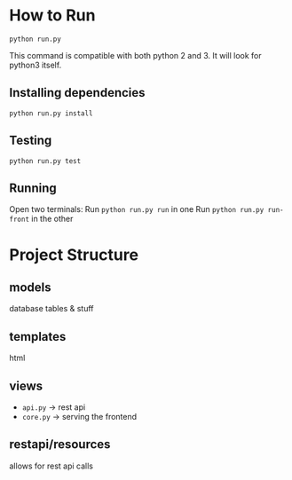 # How to Run

`python run.py`

This command is compatible with both python 2 and 3. It will look for python3 itself.

## Installing dependencies
`python run.py install`

## Testing
`python run.py test`

## Running
Open two terminals:
Run `python run.py run` in one
Run `python run.py run-front` in the other

# Project Structure

## models

database tables & stuff

## templates

html

## views

- `api.py` -> rest api
- `core.py` -> serving the frontend

## restapi/resources

allows for rest api calls